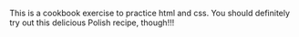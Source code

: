 This is a cookbook exercise to practice html and css. You should definitely try out this delicious Polish recipe, though!!!
